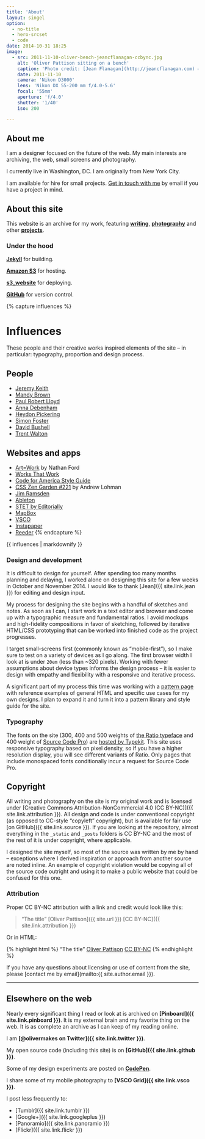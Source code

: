 ```yaml
---
title: 'About'
layout: singel
option:
  - no-title
  - hero-srcset
  - code
date: 2014-10-31 18:25
image:
  - src: 2011-11-10-oliver-bench-jeancflanagan-ccbync.jpg
    alt: 'Oliver Pattison sitting on a bench'
    caption: 'Photo credit: [Jean Flanagan](http://jeancflanagan.com) – CC BY-NC'
    date: 2011-11-10
    camera: 'Nikon D3000'
    lens: 'Nikon DX 55-200 mm f/4.0-5.6'
    focal: '55mm'
    aperture: 'f/4.0'
    shutter: '1/40'
    iso: 200

---
```


## About me

I am a designer focused on the future of the web. My main interests are archiving, the web, small screens and photography.

I currently live in Washington, DC. I am originally from New York City.

<div class="feature">I am available for hire for small projects. <a href="mailto:{{ site.author.email }}">Get in touch with me</a> by email if you have a project in mind.</div>

## About this site

This website is an archive for my work, featuring **[writing](/writing)**, **[photography](/photos)** and other **[projects](/projects)**.

### Under the hood

**[Jekyll](http://jekyllrb.com)** for building.

**[Amazon S3](http://aws.amazon.com/s3)** for hosting.

**[s3_website](https://github.com/laurilehmijoki/s3_website)** for deploying.

**[GitHub](https://github.com/opattison/olivermakes)** for version control.

{% capture influences %}
# Influences

These people and their creative works inspired elements of the site – in particular: typography, proportion and design process.

## People

- [Jeremy Keith](https://adactio.com)
- [Mandy Brown](http://aworkinglibrary.com)
- [Paul Robert Lloyd](http://paulrobertlloyd.com)
- [Anna Debenham](http://maban.co.uk)
- [Heydon Pickering](http://www.heydonworks.com)
- [Simon Foster](http://simonfosterdesign.com)
- [David Bushell](http://dbushell.com)
- [Trent Walton](http://trentwalton.com)

## Websites and apps

- [Art=Work](http://artequalswork.com) by Nathan Ford
- [Works That Work](https://worksthatwork.com)
- [Code for America Style Guide](http://style.codeforamerica.org)
- [CSS Zen Garden #221](http://www.csszengarden.com/221/) by Andrew Lohman
- [Jim Ramsden](http://jimramsden.com)
- [Ableton](https://www.ableton.com/en)
- [STET by Editorially](http://stet.editorially.com)
- [MapBox](https://www.mapbox.com)
- [VSCO](http://vsco.co)
- [Instapaper](https://www.instapaper.com)
- [Reeder](http://reederapp.com)
{% endcapture %}

<aside class="ancillary">
{{ influences | markdownify }}
</aside>

### Design and development

It is difficult to design for yourself. After spending too many months planning and delaying, I worked alone on designing this site for a few weeks in October and November 2014. I would like to thank [Jean]({{ site.link.jean }}) for editing and design input.

My process for designing the site begins with a handful of sketches and notes. As soon as I can, I start work in a text editor and browser and come up with a typographic measure and fundamental ratios. I avoid mockups and high-fidelity compositions in favor of sketching, followed by iterative HTML/CSS prototyping that can be worked into finished code as the project progresses.

I target small-screens first (commonly known as “mobile-first”), so I make sure to test on a variety of devices as I go along. The first browser width I look at is under `20em` (less than ~320 pixels). Working with fewer assumptions about device types informs the design process – it is easier to design with empathy and flexibility with a responsive and iterative process.

A significant part of my process this time was working with a [pattern page](/patterns) with reference examples of general HTML and specific use cases for my own designs. I plan to expand it and turn it into a pattern library and style guide for the site.

### Typography

The fonts on the site (300, 400 and 500 weights of [the Ratio typeface](http://cargocollective.com/pstype/Ratio) and 400 weight of [Source Code Pro](http://adobe-fonts.github.io/source-code-pro/)) are [hosted by Typekit](https://typekit.com/colophons/ojm0eig). This site uses responsive typography based on pixel density, so if you have a higher resolution display, you will see different variants of Ratio. Only pages that include monospaced fonts conditionally incur a request for Source Code Pro.

## Copyright

All writing and photography on the site is my original work and is licensed under [Creative Commons Attribution-NonCommercial 4.0 (CC BY-NC)]({{ site.link.attribution }}). All design and code is under conventional copyright (as opposed to CC-style “copyleft” copyright), but is available for fair use [on GitHub]({{ site.link.source }}). If you are looking at the repository, almost everything in the `_static` and `_posts` folders is CC BY-NC and the most of the rest of it is under copyright, where applicable.

I designed the site myself, so most of the source was written by me by hand – exceptions where I derived inspiration or approach from another source are noted inline. An example of copyright violation would be copying all of the source code outright and using it to make a public website that could be confused for this one.

### Attribution

Proper CC BY-NC attribution with a link and credit would look like this:

> “The title” [Oliver Pattison]({{ site.url }}) [CC BY-NC]({{ site.link.attribution }})

Or in HTML:

{% highlight html %}
“The title” <a href="{{ site.url }}">Oliver Pattison</a> <a href="{{ site.link.attribution }}">CC BY-NC</a>
{% endhighlight %}

If you have any questions about licensing or use of content from the site, please [contact me by email](mailto:{{ site.author.email }}).

- - -

## Elsewhere on the web

Nearly every significant thing I read or look at is archived on **[Pinboard]({{ site.link.pinboard }})**. It is my external brain and my favorite thing on the web. It is as complete an archive as I can keep of my reading online.

I am **[@olivermakes on Twitter]({{ site.link.twitter }})**.

My open source code (including this site) is on **[GitHub]({{ site.link.github }})**.

Some of my design experiments are posted on **[CodePen](http://codepen.io/opattison/)**.

I share some of my mobile photography to **[VSCO Grid]({{ site.link.vsco }})**.

I post less frequently to:

- [Tumblr]({{ site.link.tumblr }})
- [Google+]({{ site.link.googleplus }})
- [Panoramio]({{ site.link.panoramio }})
- [Flickr]({{ site.link.flickr }})